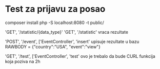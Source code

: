 # Test za prijavu za posao
composer install
php -S localhost:8080 -t public/

'GET', '/statistic/{data_type}'
'GET', '/statistic'
vraca rezultate

'POST', '/event', ['EventController', 'insert'
upisuje rezultate u bazu
RAWBODY = {"country":"USA", "event":"view"}

'GET', '/test', ['EventController', 'test'
ovo je trebalo da bude CURL funkcija koja poziva na 2h
